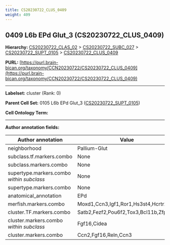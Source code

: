 ```yaml
---
title: CS20230722_CLUS_0409
weight: 409
---
```

## 0409 L6b EPd Glut_3 (CS20230722_CLUS_0409)
<b>Hierarchy: </b>
[CS20230722_CLAS_02](../CS20230722_CLAS_02) >
[CS20230722_SUBC_027](../CS20230722_SUBC_027) >
[CS20230722_SUPT_0105](../CS20230722_SUPT_0105) >
[CS20230722_CLUS_0409](../CS20230722_CLUS_0409)

**PURL:** [https://purl.brain-bican.org/taxonomy/CCN20230722/CS20230722_CLUS_0409](https://purl.brain-bican.org/taxonomy/CCN20230722/CS20230722_CLUS_0409)

---


**Labelset:** cluster (Rank: 0)

**Parent Cell Set:** 0105 L6b EPd Glut_3 ([CS20230722_SUPT_0105](../CS20230722_SUPT_0105))



**Cell Ontology Term:** 

[MARKER GENES.]: #


---

[TRANSFERRED ANNOTATIONS.]: #


[AUTHOR ANNOTATION FIELDS.]: #


**Author annotation fields:**

| Author annotation | Value |
|-------------------|-------|
|neighborhood|Pallium-Glut|
|subclass.tf.markers.combo|None|
|subclass.markers.combo|None|
|supertype.markers.combo _within subclass_|None|
|supertype.markers.combo|None|
|anatomical_annotation|EPd|
|merfish.markers.combo|Moxd1,Ccn3,Igf1,Ror1,Hs3st4,Hcrtr2|
|cluster.TF.markers.combo|Satb2,Fezf2,Pou6f2,Tox3,Bcl11b,Zfp467|
|cluster.markers.combo _within subclass_|Fgf16,Cidea|
|cluster.markers.combo|Ccn2,Fgf16,Reln,Ccn3|

